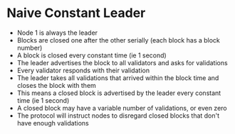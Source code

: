 # Naive Constant Leader

* Node 1 is always the leader
* Blocks are closed one after the other serially (each block has a block number)
* A block is closed every constant time (ie 1 second)
* The leader advertises the block to all validators and asks for validations
* Every validator responds with their validation
* The leader takes all validations that arrived within the block time and closes the block with them
* This means a closed block is advertised by the leader every constant time (ie 1 second)
* A closed block may have a variable number of validations, or even zero
* The protocol will instruct nodes to disregard closed blocks that don't have enough validations
